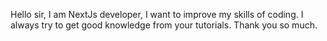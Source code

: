 Hello sir,
I am NextJs developer, I want to improve my skills of coding. 
I always try to get good knowledge from your tutorials. Thank you so much.
